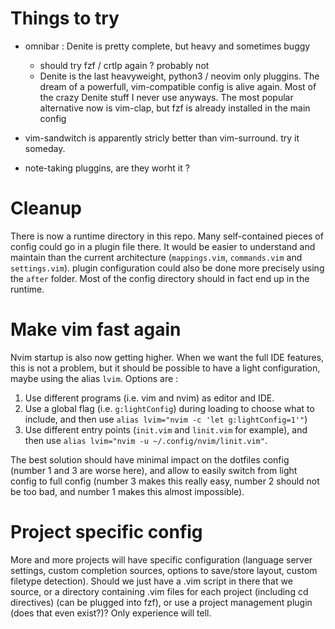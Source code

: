 # Things to try

- omnibar : Denite is pretty complete, but heavy and sometimes buggy
    - should try fzf / crtlp again ? probably not
    - Denite is the last heavyweight, python3 / neovim only pluggins. The dream
      of a powerfull, vim-compatible config is alive again. Most of the crazy
      Denite stuff I never use anyways. The most popular alternative now is
      vim-clap, but fzf is already installed in the main config

- vim-sandwitch is apparently stricly better than vim-surround. try it someday.

- note-taking pluggins, are they worht it ?

# Cleanup

There is now a runtime directory in this repo. Many self-contained pieces of
config could go in a plugin file there. It would be easier to understand and
maintain than the current architecture (`mappings.vim`, `commands.vim` and
`settings.vim`). plugin configuration could also be done more precisely using
the `after` folder. Most of the config directory should in fact end up in the
runtime.

# Make vim fast again

Nvim startup is also now getting higher. When we want the full IDE features,
this is not a problem, but it should be possible to have a light configuration,
maybe using the alias `lvim`. Options are :

1. Use different programs (i.e. vim and nvim) as editor and IDE.
2. Use a global flag (i.e. `g:lightConfig`) during loading to choose what to
   include, and then use `alias lvim="nvim -c 'let g:lightConfig=1'"`)
3. Use different entry points (`init.vim` and `linit.vim` for example), and
   then use `alias lvim="nvim -u ~/.config/nvim/linit.vim"`.

The best solution should have minimal impact on the dotfiles config (number 1
and 3 are worse here), and allow to easily switch from light config to full
config (number 3 makes this really easy, number 2 should not be too bad, and
number 1 makes this almost impossible).

# Project specific config

More and more projects will have specific configuration (language server
settings, custom completion sources, options to save/store layout, custom
filetype detection). Should we just have a .vim script in there that we source,
or a directory containing .vim files for each project (including cd directives)
(can be plugged into fzf), or use a project management plugin (does that even
exist?)? Only experience will tell.
